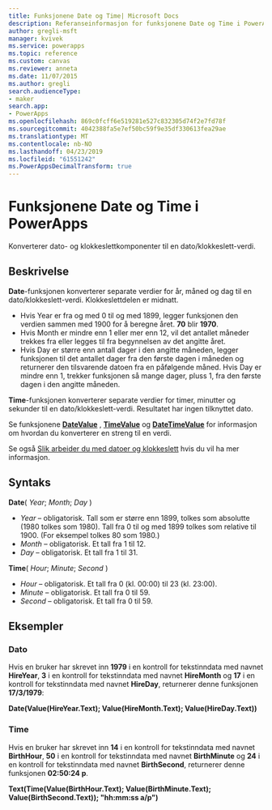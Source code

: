 ```yaml
---
title: Funksjonene Date og Time| Microsoft Docs
description: Referanseinformasjon for funksjonene Date og Time i PowerApps, inkludert syntaks og eksempler
author: gregli-msft
manager: kvivek
ms.service: powerapps
ms.topic: reference
ms.custom: canvas
ms.reviewer: anneta
ms.date: 11/07/2015
ms.author: gregli
search.audienceType:
- maker
search.app:
- PowerApps
ms.openlocfilehash: 869c0fcff6e519281e527c832305d74f2e7fd78f
ms.sourcegitcommit: 4042388fa5e7ef50bc59f9e35df330613fea29ae
ms.translationtype: MT
ms.contentlocale: nb-NO
ms.lasthandoff: 04/23/2019
ms.locfileid: "61551242"
ms.PowerAppsDecimalTransform: true
---
```

# <a name="date-and-time-functions-in-powerapps"></a>Funksjonene Date og Time i PowerApps
Konverterer dato- og klokkeslettkomponenter til en dato/klokkeslett-verdi.

## <a name="description"></a>Beskrivelse
**Date**-funksjonen konverterer separate verdier for år, måned og dag til en dato/klokkeslett-verdi.  Klokkeslettdelen er midnatt.

* Hvis Year er fra og med 0 til og med 1899, legger funksjonen den verdien sammen med 1900 for å beregne året.  **70** blir **1970**.
* Hvis Month er mindre enn 1 eller mer enn 12, vil det antallet måneder trekkes fra eller legges til fra begynnelsen av det angitte året.
* Hvis Day er større enn antall dager i den angitte måneden, legger funksjonen til det antallet dager fra den første dagen i måneden og returnerer den tilsvarende datoen fra en påfølgende måned.  Hvis Day er mindre enn 1, trekker funksjonen så mange dager, pluss 1, fra den første dagen i den angitte måneden.

**Time**-funksjonen konverterer separate verdier for timer, minutter og sekunder til en dato/klokkeslett-verdi.  Resultatet har ingen tilknyttet dato.

Se funksjonene **[DateValue](function-datevalue-timevalue.md)** ,  **[TimeValue](function-datevalue-timevalue.md)** og **[DateTimeValue](function-datevalue-timevalue.md)** for informasjon om hvordan du konverterer en streng til en verdi.  

Se også [Slik arbeider du med datoer og klokkeslett](../show-text-dates-times.md) hvis du vil ha mer informasjon.

## <a name="syntax"></a>Syntaks
**Date**( *Year*; *Month*; *Day* )

* *Year* – obligatorisk.  Tall som er større enn 1899, tolkes som absolutte (1980 tolkes som 1980). Tall fra 0 til og med 1899 tolkes som relative til 1900. (For eksempel tolkes 80 som 1980.)
* *Month* – obligatorisk.  Et tall fra 1 til 12.
* *Day* – obligatorisk. Et tall fra 1 til 31.

**Time**( *Hour*; *Minute*; *Second* )

* *Hour* – obligatorisk.  Et tall fra 0 (kl. 00:00) til 23 (kl. 23:00).
* *Minute* – obligatorisk. Et tall fra 0 til 59.
* *Second* – obligatorisk. Et tall fra 0 til 59.

## <a name="examples"></a>Eksempler
### <a name="date"></a>Dato
Hvis en bruker har skrevet inn **1979** i en kontroll for tekstinndata med navnet **HireYear**, **3** i en kontroll for tekstinndata med navnet **HireMonth** og **17** i en kontroll for tekstinndata med navnet **HireDay**, returnerer denne funksjonen **17/3/1979**:

**Date(Value(HireYear.Text); Value(HireMonth.Text); Value(HireDay.Text))**

### <a name="time"></a>Time
Hvis en bruker har skrevet inn **14** i en kontroll for tekstinndata med navnet **BirthHour**, **50** i en kontroll for tekstinndata med navnet **BirthMinute** og **24** i en kontroll for tekstinndata med navnet **BirthSecond**, returnerer denne funksjonen **02:50:24 p**.

**Text(Time(Value(BirthHour.Text); Value(BirthMinute.Text); Value(BirthSecond.Text)); "hh:mm:ss a/p")**

